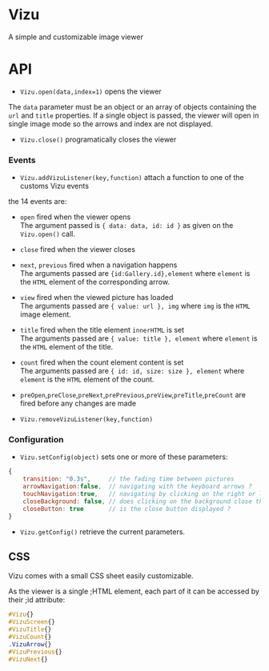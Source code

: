 # Vizu
A simple and customizable image viewer


# API

- `Vizu.open(data,index=1)` opens the viewer

The `data` parameter must be an object or an array of objects containing the `url` and `title` properties.
If a single object is passed, the viewer will open in single image mode so the arrows and index are not displayed.

- `Vizu.close()` programatically closes the viewer

### Events

- `Vizu.addVizuListener(key,function)` attach a function to one of the customs Vizu events

the 14 events are: 
  - `open`      fired when the viewer opens<br>
  The argument passed is `{ data: data, id: id }` as given on the `Vizu.open()` call.

  - `close`     fired when the viewer closes
  
  - `next`, `previous`  fired when a navigation happens<br>
  The arguments passed are `{id:Gallery.id},element` where `element` is the `HTML` element of the corresponding arrow.
  
  - `view`  fired when the viewed picture has loaded<br>
  The arguments passed are `{ value: url }, img` where `img` is the `HTML` image element.
  
  - `title`  fired when the title element `innerHTML` is set<br>
  The arguments passed are `{ value: title }, element` where `element` is the `HTML` element of the title.
  
  - `count`  fired when the count element content is set<br>
  The arguments passed are `{ id: id, size: size }, element` where `element` is the `HTML` element of the count.
  
  - `preOpen`,`preClose`,`preNext`,`prePrevious`,`preView`,`preTitle`,`preCount` are fired before any changes are made


- `Vizu.removeVizuListener(key,function)`

### Configuration

- `Vizu.setConfig(object)` sets one or more of these parameters:

```javascript
{
    transition: "0.3s",     // the fading time between pictures
    arrowNavigation:false,  // navigating with the keyboard arrows ?
    touchNavigation:true,   // navigating by clicking on the right or left side of the picture ?
    closeBackground: false, // does clicking on the background close the viewer ?
    closeButton: true       // is the close button displayed ?
}
```

- `Vizu.getConfig()` retrieve the current parameters.


## CSS

Vizu comes with a small CSS sheet easily customizable.

As the viewer is a single ;HTML element, each part of it can be accessed by their ;id attribute:
```css
#Vizu{}
#VizuScreen{}
#VizuTitle{}
#VizuCount{}
.VizuArrow{}
#VizuPrevious{}
#VizuNext{}
```
